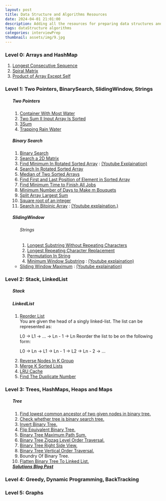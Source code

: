 ```yaml
---
layout: post
title: Data Structure and Algorithms Resources
date: 2024-04-01 21:01:00
description: Adding all the resources for preparing data structures and algorithms.
tags: dataStructure algorithms
categories: interviewPrep
thumbnail: assets/img/9.jpg
---
```


<H3>Level 0: Arrays and HashMap </h3>
<ol>
    <li><a href="https://leetcode.com/problems/longest-consecutive-sequence/#link">Longest Consecutive Sequence</a></li>
    <li><a href="https://leetcode.com/problems/spiral-matrix/description/#link">Spiral Matrix</a></li>
    <li><a href="https://leetcode.com/problems/product-of-array-except-self/#link">Product of Array Except Self</a></li>
</ol>
    
<h3>Level 1: Two Pointers, BinarySearch, SlidingWindow, Strings</h3>
<ul>
    <h5>Two Pointers</h5>
    <ol>
        <li><a href="https://leetcode.com/problems/container-with-most-water/#link">Container With Most Water</a></li>
        <li><a href="https://leetcode.com/problems/two-sum-ii-input-array-is-sorted/#link">Two Sum II Input Array Is Sorted</a></li>
        <li><a href="https://leetcode.com/problems/3sum/#link">3Sum</a></li>
        <li><a href="https://leetcode.com/problems/trapping-rain-water/#link">Trapping Rain Water</a></li>
    </ol>
    <h5>Binary Search</h5>
    <ol>
        <li><a href="https://leetcode.com/problems/binary-search/#link">Binary Search</a></li>
        <li><a href="https://leetcode.com/problems/search-a-2d-matrix/#link">Search a 2D Matrix</a></li>
        <li><a href="https://leetcode.com/problems/find-minimum-in-rotated-sorted-array/">Find Minimum In Rotated Sorted Array</a> : <a color="blue" href="https://www.youtube.com/watch?v=H2U24n4bcQQ&ab_channel=GregHogg#link">(Youtube Explaination)</a></li>
        <li><a href="https://leetcode.com/problems/search-in-rotated-sorted-array/#link">Search In Rotated Sorted Array</a></li>
        <li><a href="https://leetcode.com/problems/median-of-two-sorted-arrays/#link">Median of Two Sorted Arrays</a></li>
        <li><a href="https://leetcode.com/problems/find-first-and-last-position-of-element-in-sorted-array/#link">Find First and Last Position of Element in Sorted Array</a></li>
        <li><a href="https://leetcode.com/problems/find-minimum-time-to-finish-all-jobs/#link"> Find Minimum Time to Finish All Jobs</a></li>
        <li><a href="https://leetcode.com/problems/minimum-number-of-days-to-make-m-bouquets/#link">Minimum Number of Days to Make m Bouquets</a></li>
        <li><a href="https://leetcode.com/problems/split-array-largest-sum/#link">Split Array Largest Sum</a></li>
        <li><a href="https://www.interviewbit.com/problems/square-root-of-integer/#link"> Square root of an integer</a></li>
        <li><a href="https://www.interviewbit.com/problems/search-in-bitonic-array/#link">Search in Bitoinic Array</a> : <a href="https://www.youtube.com/watch?v=OINnBJTRrMU&t=183s&ab_channel=AdityaVerma#link">(Youtube explaination.)</a></li>
        <!-- <li><a href="#link"></a></li> -->
    </ol>
    <h5>SlidingWindow</h5>
    <ul>
        <h6>Strings</h6>
        <ol>
            <li><a href="https://leetcode.com/problems/longest-substring-without-repeating-characters/#link">Longest Substring Without Repeating Characters</a></li>
            <li><a href="https://leetcode.com/problems/longest-repeating-character-replacement/#link">Longest Repeating Character Replacement</a></li>
            <li><a href="https://leetcode.com/problems/permutation-in-string/#link">Permutation In String</a></li>
            <li><a href="https://leetcode.com/problems/minimum-window-substring/#link">Minimum Window Substring</a> : <a href="https://www.youtube.com/watch?v=jSto0O4AJbM&ab_channel=NeetCode#link">(Youtube explaination)</a></li>
        </ol>
        <li><a href="https://leetcode.com/problems/sliding-window-maximum/">Sliding Window Maximum</a> : <a href="#link">(Youtube explaination)</a></li>
    </ul>
</ul>

<h3>Level 2: Stack, LinkedList</h3>
<ul>
<h5>Stack</h5>
<ol>
</ol>
<h5>LinkedList</h5>
<ol>
<li><a href="">Reorder List</a><br>
You are given the head of a singly linked-list. The list can be represented as:

L0 → L1 → … → Ln - 1 → Ln
Reorder the list to be on the following form:

L0 → Ln → L1 → Ln - 1 → L2 → Ln - 2 → …</li>
<li><a href="https://leetcode.com/problems/reverse-nodes-in-k-group/">Reverse Nodes In K Group</a></li>
<li><a href="https://leetcode.com/problems/merge-k-sorted-lists/">Merge K Sorted Lists</a></li>
<li><a href="https://leetcode.com/problems/lru-cache/">LRU Cache</a></li>
<li><a href="https://leetcode.com/problems/find-the-duplicate-number/">Find The Duplicate Number</a></li>
</ol>

</ul>

<h3>Level 3: Trees, HashMaps, Heaps and Maps</h3>
<ul>
<h5>Tree</h5>
<ol>
<li><a href="https://leetcode.com/problems/lowest-common-ancestor-of-a-binary-tree/description/#link">Find lowest common ancestor of two given nodes in binary tree.</a></li>
<li><a href="https://leetcode.com/problems/validate-binary-search-tree/description/#link">Check whether tree is binary search tree.</a></li>
<li><a href="https://leetcode.com/problems/invert-binary-tree/description/#link">Invert Binary Tree.</a></li>
<li><a href="https://leetcode.com/problems/flip-equivalent-binary-trees/description/#link">Flip Equivalent Binary Tree.</a></li>
<li><a href="https://leetcode.com/problems/binary-tree-maximum-path-sum/description/#link">Binary Tree Maximum Path Sum.</a></li>
<li><a href="https://leetcode.com/problems/binary-tree-zigzag-level-order-traversal/description/#link">Binary Tree Zigzag Level Order Traversal.</a></li>
<li><a href="https://leetcode.com/problems/binary-tree-right-side-view/description/#link">Binary Tree Right Side View.</a></li>
<li><a href="https://leetcode.com/problems/vertical-order-traversal-of-a-binary-tree/description/#link">Binary Tree Vertical Order Traversal.</a></li>
<li>Boundry Of Binary Tree.</li>
<li><a href="https://leetcode.com/problems/flatten-binary-tree-to-linked-list/description/#link">Flatten Binary Tree To Linked List.</a></li>
</ol>
<a href="https://medium.com/@abhi1kush/tree-based-interview-questions-golang-eabe0858f7ce#link"><b><i>Solutions Blog Post</i></b></a>
</ul>
<h3>Level 4: Greedy, Dynamic Programming, BackTracking</h3>

<h3>Level 5: Graphs</h3>
